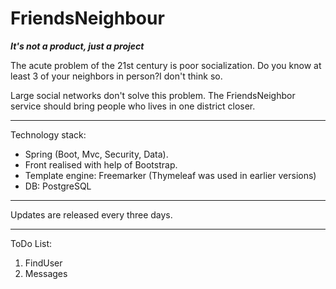 # FriendsNeighbour
***It's not a product, just a project***

The acute problem of the 21st century is poor socialization. Do you know at least 3 of your neighbors in person?I don't think so.

Large social networks don't solve this problem. The FriendsNeighbor service should bring people who lives in one district closer.
***
Technology stack:
- Spring (Boot, Mvc, Security, Data).
- Front realised with help of Bootstrap.
- Template engine: Freemarker (Thymeleaf was used in earlier versions)
- DB: PostgreSQL
***
Updates are released every three days.
***
ToDo List:
1. FindUser
2. Messages
